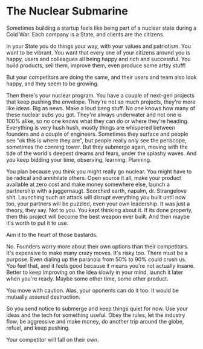 # The Nuclear Submarine



Sometimes building a startup feels like being part of a nuclear state during a Cold War. Each company is a State, and clients are the citizens. 

In your State you do things your way, with your values and patriotism. You want to be vibrant. You want that every one of your citizens around you is happy, users and colleagues all being happy and rich and successful. You build products, sell them, improve them, even produce some artsy stuff! 

But your competitors are doing the same, and their users and team also look happy, and they seem to be growing.

Then there's your nuclear program. You have a couple of next-gen projects that keep pushing the envelope. They're not so much projects, they're more like ideas. Big as news. Make a loud bang stuff. No one knows how many of these nuclear subs you got. They're always underwater and not one is 100% alike, so no one knows what they can do or where they're heading. Everything is very hush hush, mostly things are whispered between founders and a couple of engineers. Sometimes they surface and people see "ok this is where they are", but people really only see the periscope, sometimes the conning tower. But they submerge again, moving with the tide of the world's deepest dreams and fears, under the splashy waves. And you keep bidding your time, observing, learning. Planning. 

You plan because you think you might really go nuclear. You might have to be radical and annihilate others. Open source it all, make your product available at zero cost and make money somewhere else, launch a partnership with a juggernaugt. Scorched earth, napalm, dr. Strangelove shit. Launching such an attack will disrupt everything you built until now too, your partners will be puzzled, even your own leadership. It was just a theory, they say. Not to you. You kept thinking about it. If its done properly, then this project will become the best weapon ever built. And then maybe it's worth to put it to use. 

Aim it to the heart of those bastards. 

No. Founders worry more about their own options than their competitors. It's expensive to make many crazy moves. It's risky too. There must be a purpose. Even dialing up the paranoia from 50% to 90% could crush us. You feel that, and it feels good because it means you're not actually insane. Better to keep improving on the idea slowly in your mind, launch it later when you're ready. Maybe some other time, some other product. 

You move with caution. Alas, your oponents can do it too. It would be mutually assured destruction. 

So you send notice to submerge and keep things quiet for now. Use your ideas and the tech for something useful. Obey the rules, let the industry flow, be aggressive and make money, do another trip around the globe, refuel, and keep pushing. 

Your competitor will fall on their own.
